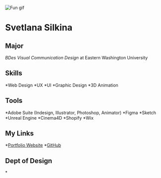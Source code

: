 ![Fun gif](https://media.giphy.com/media/VGG8UY1nEl66Y/giphy.gif)

# Svetlana Silkina

## Major
*BDes* _Visual Communication Design_ at Eastern Washington University

## Skills
*Web Design
*UX
*UI
*Graphic Design
*3D Animation

## Tools 
*Adobe Suite (Indesign, Illustrator, Photoshop, Animator)
*Figma
*Sketch
*Unreal Engine
*Cinema4D
*Shopify
*Wix

## My Links
*[Portfolio Website]()
*[GitHub]()

## Dept of Design
*[](https://www.ewu.edu/cstem/design/)



